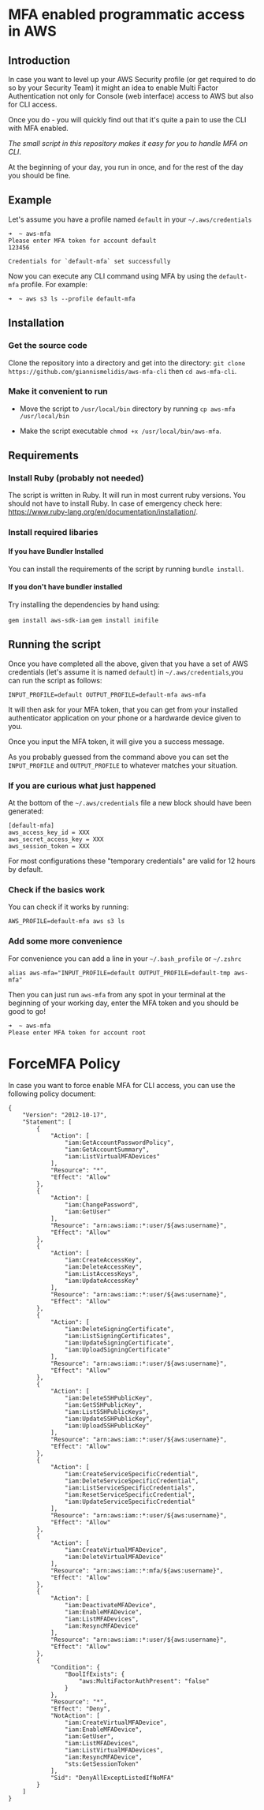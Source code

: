 # MFA enabled programmatic access in AWS

## Introduction
In case you want to level up your AWS Security profile (or get required to do so by your Security Team) it might an idea to enable Multi Factor Authentication not only for Console (web interface) access to AWS but also for CLI access.

Once you do - you will quickly find out that it's quite a pain to use the CLI with MFA enabled.

*The small script in this repository makes it easy for you to handle MFA on CLI*. 

At the beginning of your day, you run in once, and for the rest of the day you should be fine.

## Example

Let's assume you have a profile named `default` in your `~/.aws/credentials`

```
➜  ~ aws-mfa
Please enter MFA token for account default
123456

Credentials for `default-mfa` set successfully
```

Now you can execute any CLI command using MFA by using the `default-mfa` profile. For example:

```
➜  ~ aws s3 ls --profile default-mfa
```

## Installation

### Get the source code
Clone the repository into a directory and get into the directory:
`git clone https://github.com/giannismelidis/aws-mfa-cli` then `cd aws-mfa-cli`.

### Make it convenient to run

- Move the script to `/usr/local/bin` directory by running 
`cp aws-mfa /usr/local/bin` 

- Make the script executable
`chmod +x /usr/local/bin/aws-mfa`.

## Requirements

### Install Ruby (probably not needed)
The script is written in Ruby. It will run in most current ruby versions. You should not have to install Ruby. In case of emergency check here: https://www.ruby-lang.org/en/documentation/installation/.

### Install required libaries

#### If you have Bundler Installed
You can install the requirements of the script by running `bundle install`.

#### If you don't have bundler installed
Try installing the dependencies by hand using:

`gem install aws-sdk-iam`
`gem install inifile`

## Running the script

Once you have completed all the above, given that you have a set of AWS credentials (let's assume it is named `default`) in `~/.aws/credentials`,you can run the script as follows:

`INPUT_PROFILE=default OUTPUT_PROFILE=default-mfa aws-mfa`

It will then ask for your MFA token, that you can get from your installed authenticator application on your phone or a hardwarde device given to you.

Once you input the MFA token, it will give you a success message. 

As you probably guessed from the command above you can set the `INPUT_PROFILE` and `OUTPUT_PROFILE` to whatever matches your situation.

### If you are curious what just happened

At the bottom of the `~/.aws/credentials` file a new block should have been generated:

```
[default-mfa]
aws_access_key_id = XXX
aws_secret_access_key = XXX
aws_session_token = XXX
```

For most configurations these "temporary credentials" are valid for 12 hours by default.

### Check if the basics work

You can check if it works by running: 

`AWS_PROFILE=default-mfa aws s3 ls`

### Add some more convenience

For convenience you can add a line in your `~/.bash_profile` or `~/.zshrc`

`alias aws-mfa="INPUT_PROFILE=default OUTPUT_PROFILE=default-tmp aws-mfa"`

Then you can just run `aws-mfa` from any spot in your terminal at the beginning of your working day, enter the MFA token and you should be good to go!

```
➜  ~ aws-mfa
Please enter MFA token for account root
```


# ForceMFA Policy

In case you want to force enable MFA for CLI access, you can use the following policy document:

```
{
    "Version": "2012-10-17",
    "Statement": [
        {
            "Action": [
                "iam:GetAccountPasswordPolicy",
                "iam:GetAccountSummary",
                "iam:ListVirtualMFADevices"
            ],
            "Resource": "*",
            "Effect": "Allow"
        },
        {
            "Action": [
                "iam:ChangePassword",
                "iam:GetUser"
            ],
            "Resource": "arn:aws:iam::*:user/${aws:username}",
            "Effect": "Allow"
        },
        {
            "Action": [
                "iam:CreateAccessKey",
                "iam:DeleteAccessKey",
                "iam:ListAccessKeys",
                "iam:UpdateAccessKey"
            ],
            "Resource": "arn:aws:iam::*:user/${aws:username}",
            "Effect": "Allow"
        },
        {
            "Action": [
                "iam:DeleteSigningCertificate",
                "iam:ListSigningCertificates",
                "iam:UpdateSigningCertificate",
                "iam:UploadSigningCertificate"
            ],
            "Resource": "arn:aws:iam::*:user/${aws:username}",
            "Effect": "Allow"
        },
        {
            "Action": [
                "iam:DeleteSSHPublicKey",
                "iam:GetSSHPublicKey",
                "iam:ListSSHPublicKeys",
                "iam:UpdateSSHPublicKey",
                "iam:UploadSSHPublicKey"
            ],
            "Resource": "arn:aws:iam::*:user/${aws:username}",
            "Effect": "Allow"
        },
        {
            "Action": [
                "iam:CreateServiceSpecificCredential",
                "iam:DeleteServiceSpecificCredential",
                "iam:ListServiceSpecificCredentials",
                "iam:ResetServiceSpecificCredential",
                "iam:UpdateServiceSpecificCredential"
            ],
            "Resource": "arn:aws:iam::*:user/${aws:username}",
            "Effect": "Allow"
        },
        {
            "Action": [
                "iam:CreateVirtualMFADevice",
                "iam:DeleteVirtualMFADevice"
            ],
            "Resource": "arn:aws:iam::*:mfa/${aws:username}",
            "Effect": "Allow"
        },
        {
            "Action": [
                "iam:DeactivateMFADevice",
                "iam:EnableMFADevice",
                "iam:ListMFADevices",
                "iam:ResyncMFADevice"
            ],
            "Resource": "arn:aws:iam::*:user/${aws:username}",
            "Effect": "Allow"
        },
        {
            "Condition": {
                "BoolIfExists": {
                    "aws:MultiFactorAuthPresent": "false"
                }
            },
            "Resource": "*",
            "Effect": "Deny",
            "NotAction": [
                "iam:CreateVirtualMFADevice",
                "iam:EnableMFADevice",
                "iam:GetUser",
                "iam:ListMFADevices",
                "iam:ListVirtualMFADevices",
                "iam:ResyncMFADevice",
                "sts:GetSessionToken"
            ],
            "Sid": "DenyAllExceptListedIfNoMFA"
        }
    ]
}
```
